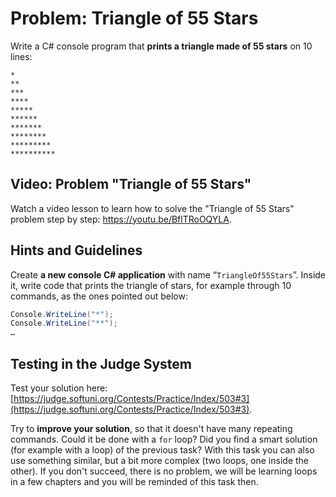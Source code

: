 # Problem: Triangle of 55 Stars

Write a C# console program that **prints a triangle made of 55 stars** on 10 lines:

```
*
**
***
****
*****
******
*******
********
*********
**********
```

## Video: Problem "Triangle of 55 Stars"

Watch a video lesson to learn how to solve the "Triangle of 55 Stars" problem step by step: https://youtu.be/BflTRoOQYLA.

## Hints and Guidelines

Create **a new console C# application** with name “`TriangleOf55Stars`”. Inside it, write code that prints the triangle of stars, for example through 10 commands, as the ones pointed out below:

```csharp
Console.WriteLine("*");
Console.WriteLine("**");
…
```

## Testing in the Judge System

Test your solution here: [https://judge.softuni.org/Contests/Practice/Index/503#3](https://judge.softuni.org/Contests/Practice/Index/503#3).

Try to **improve your solution**, so that it doesn't have many repeating commands. Could it be done with a `for` loop? Did you find a smart solution (for example with a loop) of the previous task? With this task you can also use something similar, but a bit more complex (two loops, one inside the other). If you don't succeed, there is no problem, we will be learning loops in a few chapters and you will be reminded of this task then.
